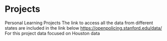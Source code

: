 # Projects
Personal Learning Projects
The link to access all the data from different states are included in the link below
https://openpolicing.stanford.edu/data/
For this project data focused on Houston data
